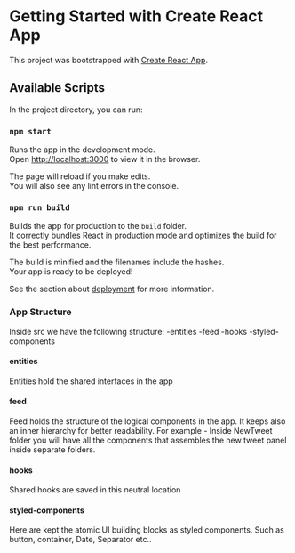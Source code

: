 # Getting Started with Create React App

This project was bootstrapped with [Create React App](https://github.com/facebook/create-react-app).

## Available Scripts

In the project directory, you can run:

### `npm start`

Runs the app in the development mode.\
Open [http://localhost:3000](http://localhost:3000) to view it in the browser.

The page will reload if you make edits.\
You will also see any lint errors in the console.


### `npm run build`

Builds the app for production to the `build` folder.\
It correctly bundles React in production mode and optimizes the build for the best performance.

The build is minified and the filenames include the hashes.\
Your app is ready to be deployed!

See the section about [deployment](https://facebook.github.io/create-react-app/docs/deployment) for more information.

### App Structure
Inside src we have the following structure:
-entities
-feed
-hooks
-styled-components

#### entities
Entities hold the shared interfaces in the app

#### feed
Feed holds the structure of the logical components in the app. It keeps also an inner hierarchy for better readability.
For example - Inside NewTweet folder you will have all the components that assembles the new tweet panel inside separate folders.

#### hooks
Shared hooks are saved in this neutral location

#### styled-components
Here are kept the atomic UI building blocks as styled components. Such as button, container, Date, Separator etc..
